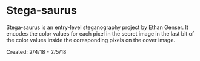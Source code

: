 # Stega-saurus

Stega-saurus is an entry-level steganography project by Ethan Genser. It encodes the color values for each pixel in the secret image in the last bit of the color values inside the coresponding pixels on the cover image.

Created: 2/4/18 - 2/5/18
